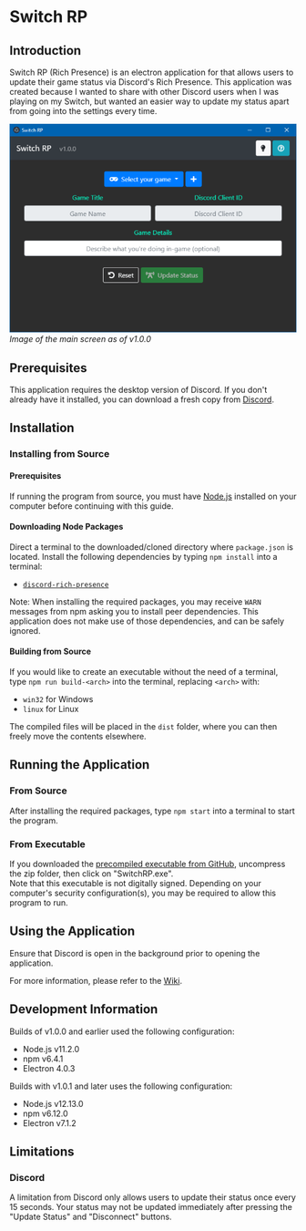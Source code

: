 # Switch RP
## Introduction

Switch RP (Rich Presence) is an electron application for that allows users to update their game status via Discord's Rich Presence. This application was created because I wanted to share with other Discord users when I was playing on my Switch, but wanted an easier way to update my status apart from going into the settings every time.

![Switch RP main screen](./docs/readme/img/mainScreen.PNG)
<br>
_Image of the main screen as of v1.0.0_

## Prerequisites
This application requires the desktop version of Discord. If you don't already have it installed, you can download a fresh copy from [Discord](https://discordapp.com/download).

## Installation
### Installing from Source
#### Prerequisites
If running the program from source, you must have [Node.js](https://nodejs.org/) installed on your computer before continuing with this guide.

#### Downloading Node Packages
Direct a terminal to the downloaded/cloned directory where `package.json` is located. Install the following dependencies by typing `npm install` into a terminal:
* [`discord-rich-presence`](https://www.npmjs.com/package/discord-rich-presence)

Note: When installing the required packages, you may receive `WARN` messages from npm asking you to install peer dependencies. This application does not make use of those dependencies, and can be safely ignored.

#### Building from Source
If you would like to create an executable without the need of a terminal, type `npm run build-<arch>` into the terminal, replacing `<arch>` with:
* `win32` for Windows
* `linux` for Linux

The compiled files will be placed in the `dist` folder, where you can then freely move the contents elsewhere.

## Running the Application
### From Source
After installing the required packages, type `npm start` into a terminal to start the program.

### From Executable
If you downloaded the [precompiled executable from GitHub](https://github.com/alairon/SwitchRP/releases), uncompress the zip folder, then click on "SwitchRP.exe". <br>
Note that this executable is not digitally signed. Depending on your computer's security configuration(s), you may be required to allow this program to run.

## Using the Application
Ensure that Discord is open in the background prior to opening the application.

For more information, please refer to the [Wiki](https://github.com/alairon/SwitchRP/wiki).

## Development Information
Builds of v1.0.0 and earlier used the following configuration:
* Node.js v11.2.0
* npm v6.4.1
* Electron 4.0.3

Builds with v1.0.1 and later uses the following configuration:
* Node.js v12.13.0
* npm v6.12.0
* Electron v7.1.2

## Limitations
### Discord
A limitation from Discord only allows users to update their status once every 15 seconds. Your status may not be updated immediately after pressing the "Update Status" and "Disconnect" buttons.
